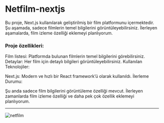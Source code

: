 # Netfilm-nextjs
Bu proje, Next.js kullanılarak geliştirilmiş bir film platformunu içermektedir. Şu aşamada, sadece filmlerin temel bilgilerini görüntüleyebilirsiniz. İlerleyen aşamalarda, film izleme özelliği eklemeyi planlıyorum.

<h3>Proje özellikleri:</h3>

Film listesi: Platformda bulunan filmlerin temel bilgilerini görebilirsiniz.
Detaylar: Her film için detaylı bilgileri görüntüleyebilirsiniz.
Kullanılan Teknolojiler:

Next.js: Modern ve hızlı bir React framework’ü olarak kullanıldı.
İlerleme Durumu:

Şu anda sadece film bilgilerini görüntüleme özelliği mevcut. İlerleyen zamanlarda film izleme özelliği ve daha pek çok özellik eklemeyi planlıyorum.
<br>
<hr>

![netfilm](https://github.com/Karaytumut20/netfilm-nextjs/assets/128383118/72710e2d-2ffe-497c-b877-cdb262a72a19)


